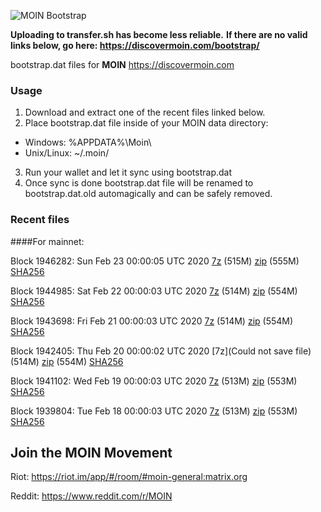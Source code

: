 ![MOIN Bootstrap](https://i.imgur.com/KjM1jMp.jpg)

**Uploading to transfer.sh has become less reliable.**
**If there are no valid links below, go here: https://discovermoin.com/bootstrap/**

bootstrap.dat files for **MOIN** https://discovermoin.com

### Usage

1. Download and extract one of the recent files linked below.
2. Place bootstrap.dat file inside of your MOIN data directory:
 - Windows: %APPDATA%\Moin\
 - Unix/Linux: ~/.moin/
3. Run your wallet and let it sync using bootstrap.dat
4. Once sync is done bootstrap.dat file will be renamed to bootstrap.dat.old automagically and can be safely removed.


### Recent files

####For mainnet:

Block 1946282: Sun Feb 23 00:00:05 UTC 2020 [7z]() (515M) [zip]() (555M) [SHA256]()

Block 1944985: Sat Feb 22 00:00:03 UTC 2020 [7z](https://transfer.sh/Vz1Yj/bootstrap.dat.20200222.7z) (514M) [zip](https://transfer.sh/11UhEb/bootstrap.dat.20200222.zip) (554M) [SHA256](https://transfer.sh/rHxKy/sha256.txt)

Block 1943698: Fri Feb 21 00:00:03 UTC 2020 [7z]() (514M) [zip]() (554M) [SHA256]()

Block 1942405: Thu Feb 20 00:00:02 UTC 2020 [7z](Could not save file) (514M) [zip]() (554M) [SHA256]()

Block 1941102: Wed Feb 19 00:00:03 UTC 2020 [7z]() (513M) [zip]() (553M) [SHA256]()

Block 1939804: Tue Feb 18 00:00:03 UTC 2020 [7z](https://transfer.sh/FZg4J/bootstrap.dat.20200218.7z) (513M) [zip](https://transfer.sh/PFcwF/bootstrap.dat.20200218.zip) (553M) [SHA256](https://transfer.sh/WWpBp/sha256.txt)

## Join the MOIN Movement

Riot: https://riot.im/app/#/room/#moin-general:matrix.org

Reddit: https://www.reddit.com/r/MOIN
